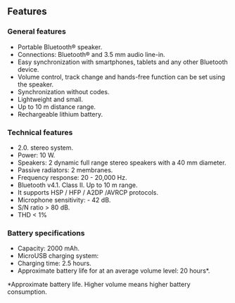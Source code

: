 ## Features

### General features
*	Portable Bluetooth® speaker.
*	Connections: Bluetooth® and 3.5 mm audio line-in.
*	Easy synchronization with smartphones, tablets and any other Bluetooth device.
*	Volume control, track change and hands-free function can be set using the speaker.
*	Synchronization without codes.
*	Lightweight and small.
*	Up to 10 m distance range.
*	Rechargeable lithium battery.

### Technical features

*	2.0. stereo system.
*	Power: 10 W.
* Speakers: 2 dynamic full range stereo speakers with a 40 mm diameter.
* Passive radiators: 2 membranes.
*	 Frequency response:  20 - 20,000 Hz.
*	 Bluetooth v4.1. Class II. Up to 10 m range.
*	 It supports HSP / HFP / A2DP /AVRCP protocols.
*	 Microphone sensitivity: - 42 dB.
*	 S/N ratio > 80 dB.
*	THD < 1%

### Battery specifications
*	Capacity: 2000 mAh.
*	MicroUSB charging system:
*	 Charging time: 2.5 hours.
*	 Approximate battery life for at an average volume level: 20 hours*.

 *Approximate battery life. Higher volume means higher battery consumption.

